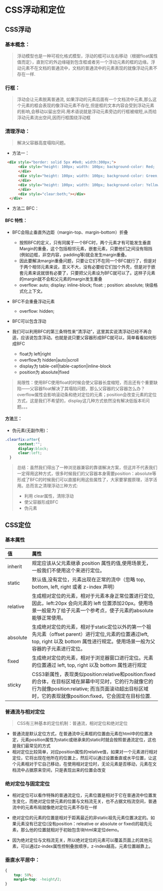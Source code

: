 # CSS浮动和定位

## CSS浮动

### 基本概念：
> 浮动模型也是一种可视化格式模型，浮动的框可以左右移动（根据float属性值而定），直到它的外边缘碰到包含框或者另一个浮动元素的框的边缘。浮动元素不在文档的普通流中，文档的普通流中的元素表现的就像浮动元素不存在一样.

### 行框：
> 浮动会让元素脱离普通流, 如果浮动的元素后面有一个文档流中元素,那么这个元素的框会表现的像浮动元素不存在,但是框的文本内容会受到浮动元素的影响,会移动以留出空间.用术语说就是浮动元素旁边的行框被缩短,从而给浮动元素流出空间,因而行框围绕浮动框

### 清理浮动：
> 解决父容器高度塌陷问题。

- 方法一：
```html
 <div style="border: solid 5px #0e0; width:300px;">
      <div style="height: 100px; width: 100px; background-color: Red;  float:left;">
      </div>
      <div style="height: 100px; width: 100px; background-color: Green;  float:left;">
      </div>
      <div style="height: 100px; width: 100px; background-color: Yellow;  float:left;">
      </div>
      <div style="clear:both;"></div>
  </div>
```

- 方法二 BFC：
#### BFC 特性：
- BFC会阻止垂直外边距（margin-top、margin-bottom）折叠
    - 按照BFC的定义，只有同属于一个BFC时，两个元素才有可能发生垂直Margin的重叠，这个包括相邻元素，嵌套元素，只要他们之间没有阻挡(例如边框，非空内容，padding等)就会发生margin重叠。
    - 因此要解决margin重叠问题，只要让它们不在同一个BFC就行了，但是对于两个相邻元素来说，意义不大，没有必要给它们加个外壳，但是对于嵌套元素来说就很有必要了，只要把父元素设为BFC就可以了。这样子元素的margin就不会和父元素的margin发生重叠
    - overflow: auto; display: inline-block; float: ; position: absolute; 块级格式化上下文。
- BFC不会重叠浮动元素
    - overflow: hidden; 
- BFC可以包含浮动

- 我们可以利用BFC的第三条特性来“清浮动”，这里其实说清浮动已经不再合适，应该说包含浮动。也就是说只要父容器形成BFC就可以，简单看看如何形成BFC

    - float为 left|right
    - overflow为 hidden|auto|scroll
    - display为 table-cell|table-caption|inline-block
    - position为 absolute|fixed

> 局限性：使用BFC使用float的时候会使父容器长度缩短，而且还有个重要缺陷——父容器float解决了其塌陷问题，那么父容器的父容器怎么办？overflow属性会影响滚动条和绝对定位的元素；position会改变元素的定位方式，这是我们不希望的，display这几种方式依然没有解决低版本IE问题。。。

#### 方法三：
- 伪元素(无副作用)：
```css
.clearfix:after{
      content:"";
      display:block;
      clear:left;
  }
```

> 总结：虽然我们得出了一种浏览器兼容的靠谱解决方案，但这并不代表我们一定得用这种方式，很多时候我们的父容器本身需要position：absolute等形成了BFC的时候我们可以直接利用这些属性了，大家要掌握原理，活学活用。总而言之清理浮动三种方式:
>   - 利用 clear属性，清除浮动
>   - 使父容器形成BFC
>   - 伪元素

## CSS定位

### 基本属性

| 值 | 属性 |
|:--------|:---------|
| inherit	| 规定应该从父元素继承 position 属性的值,使用场景无，一般我们不使用这个来进行定位。
| static	| 默认值,没有定位，元素出现在正常的流中（忽略 top, bottom, left, right 或者 z-index 声明）
| relative	| 生成相对定位的元素，相对于元素本身正常位置进行定位,因此，left:20px 会向元素的 left 位置添加20px。使用场景一般是为了给子元素一个参考点，使子元素的absolute能够正常使用。
| absolute	| 生成绝对定位的元素，相对于static定位以外的第一个祖先元素（offset parent）进行定位,元素的位置通过left, top, right 以及 bottom 属性进行规定。使用场景一般为父容器的子元素进行定位。
| fixed	| 生成绝对定位的元素，相对于浏览器窗口进行定位。元素的位置通过 left, top, right 以及 bottom 属性进行规定
| sticky	| CSS3新属性，表现类似position:relative和position:fixed的合体，在目标区域在屏幕中可见时，它的行为就像它的行为就像position:relative; 而当页面滚动超出目标区域时，它的表现就像position:fixed，它会固定在目标位置.

### 普通流与相对定位
> CSS有三种基本的定位机制：普通流，相对定位和绝对定位

- 普通流是默认定位方式，在普通流中元素框的位置由元素在html中的位置决定，元素position属性为static或继承来的static时就会按照普通流定位，这也是我们最常见的方式
- 相对定位比较简单，对应position属性的relative值，如果对一个元素进行相对定位，它将出现在他所在的位置上，然后可以通过设置垂直或水平位置，让这个元素相对于它自己移动，在使用相对定位时，无论元素是否移动，元素在文档流中占据原来空间，只是表现出来的位置会改变

### 绝对定位与固定定位

- 相对定位可以看作特殊的普通流定位，元素位置是相对于它在普通流中位置发生变化，而绝对定位使元素的位置与文档流无关，也不占据文档流空间，普通流中的元素布局就像绝对定位元素不存在一样

- 绝对定位的元素的位置是相对于距离最近的非static祖先元素位置决定的。如果元素没有已定位(没有position：releative or absolute or fixed)的祖先元素，那么他的位置就相对于初始包含块html来定位demo。

- 因为绝对定位与文档流无关，所以绝对定位的元素可以覆盖页面上的其他元素，可以通过z-index属性控制叠放顺序，z-index越高，元素位置越靠上。


### 垂直水平居中：
```css
{
    top: 50%;
    margin-top: -height/2;
}
```